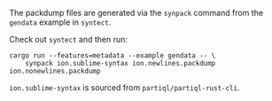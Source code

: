 The packdump files are generated via the `synpack` command from the `gendata` example in `syntect`.

Check out `syntect` and then run:
```shell
cargo run --features=metadata --example gendata -- \
    synpack ion.sublime-syntax ion.newlines.packdump ion.nonewlines.packdump
```

`ion.sublime-syntax` is sourced from `partiql/partiql-rust-cli`.
